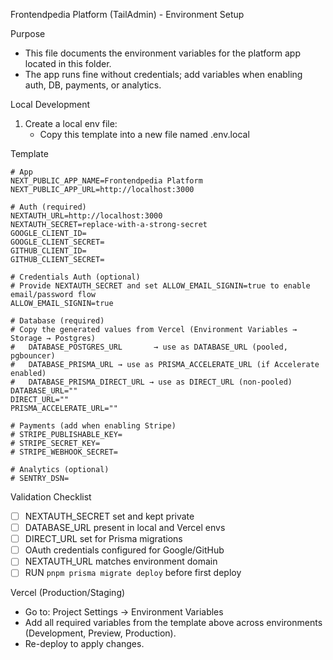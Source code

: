 Frontendpedia Platform (TailAdmin) - Environment Setup

Purpose
- This file documents the environment variables for the platform app located in this folder.
- The app runs fine without credentials; add variables when enabling auth, DB, payments, or analytics.

Local Development
1) Create a local env file:
   - Copy this template into a new file named .env.local

Template
```
# App
NEXT_PUBLIC_APP_NAME=Frontendpedia Platform
NEXT_PUBLIC_APP_URL=http://localhost:3000

# Auth (required)
NEXTAUTH_URL=http://localhost:3000
NEXTAUTH_SECRET=replace-with-a-strong-secret
GOOGLE_CLIENT_ID=
GOOGLE_CLIENT_SECRET=
GITHUB_CLIENT_ID=
GITHUB_CLIENT_SECRET=

# Credentials Auth (optional)
# Provide NEXTAUTH_SECRET and set ALLOW_EMAIL_SIGNIN=true to enable email/password flow
ALLOW_EMAIL_SIGNIN=true

# Database (required)
# Copy the generated values from Vercel (Environment Variables → Storage → Postgres)
#   DATABASE_POSTGRES_URL       → use as DATABASE_URL (pooled, pgbouncer)
#   DATABASE_PRISMA_URL → use as PRISMA_ACCELERATE_URL (if Accelerate enabled)
#   DATABASE_PRISMA_DIRECT_URL → use as DIRECT_URL (non-pooled)
DATABASE_URL=""
DIRECT_URL=""
PRISMA_ACCELERATE_URL=""

# Payments (add when enabling Stripe)
# STRIPE_PUBLISHABLE_KEY=
# STRIPE_SECRET_KEY=
# STRIPE_WEBHOOK_SECRET=

# Analytics (optional)
# SENTRY_DSN=
```

Validation Checklist
- [ ] NEXTAUTH_SECRET set and kept private
- [ ] DATABASE_URL present in local and Vercel envs
- [ ] DIRECT_URL set for Prisma migrations
- [ ] OAuth credentials configured for Google/GitHub
- [ ] NEXTAUTH_URL matches environment domain
- [ ] RUN `pnpm prisma migrate deploy` before first deploy

Vercel (Production/Staging)
- Go to: Project Settings → Environment Variables
- Add all required variables from the template above across environments (Development, Preview, Production).
- Re-deploy to apply changes.


